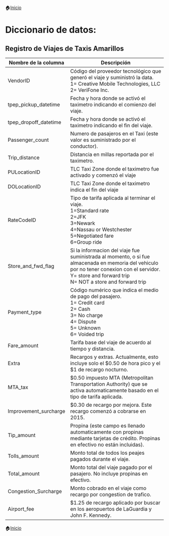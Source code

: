 🏠[Inicio](/README.md)
# Diccionario de datos:
## Registro de Viajes de Taxis Amarillos

|Nombre de la columna| Descripción |
|--------------------|-------------|
|VendorID |Código del proveedor tecnológico que generó el viaje y suministró la data.<br> 1= Creative Mobile Technologies, LLC <br>2= VeriFone Inc.|
|tpep_pickup_datetime| Fecha y hora donde se activó el taximetro indicando el comienzo del viaje.|
|tpep_dropoff_datetime| Fecha y hora donde se activó el taximetro indicando el fin del viaje.|
|Passenger_count| Numero de pasajeros en el Taxi (este valor es suministrado por el conductor).|
|Trip_distance| Distancia en millas reportada por el taximetro.|
|PULocationID| TLC Taxi Zone donde el taximetro fue activado y comenzó el viaje|
|DOLocationID| TLC Taxi Zone donde el taximetro indica el fin del viaje|
|RateCodeID| Tipo de tarifa aplicada al terminar el viaje.<br>1=Standard rate<br>2=JFK<br>3=Newark<br>4=Nassau or Westchester<br>5=Negotiated fare<br>6=Group ride|
|Store_and_fwd_flag| Si la informacion del viaje fue suministrada al momento, o si fue almacenada en memoria del vehiculo por no tener conexion con el servidor.<br>Y= store and forward trip<br>N= NOT a store and forward trip|
|Payment_type| Código numérico que indica el medio de pago del pasajero.<br>1= Credit card<br>2= Cash<br>3= No charge<br>4= Dispute<br>5= Unknown<br>6= Voided trip|
|Fare_amount| Tarifa base del viaje de acuerdo al tiempo y distancia.|
|Extra| Recargos y extras. Actualmente, esto incluye solo el $0.50 de hora pico y el $1 de recargo nocturno.|
|MTA_tax| $0.50 impuesto MTA (Metropolitan Transportation Authority) que se activa automaticamente basado en el tipo de tarifa aplicada.|
|Improvement_surcharge| $0.30 de recargo por mejora. Este recargo comenzó a cobrarse en 2015.|
|Tip_amount| Propina (este campo es llenado automaticamente con propinas mediante tarjetas de crédito. Propinas en efectivo no están incluidas).|
|Tolls_amount| Monto total de todos los peajes pagados durante el viaje.|
|Total_amount| Monto total del viaje pagado por el pasajero. No incluye propinas en efectivo.|
|Congestion_Surcharge| Monto cobrado en el viaje como recargo por congestion de trafico.|
|Airport_fee| $1.25 de recargo aplicado por buscar en los aeropuertos de LaGuardia y John F. Kennedy.|

🏠[Inicio](/README.md)